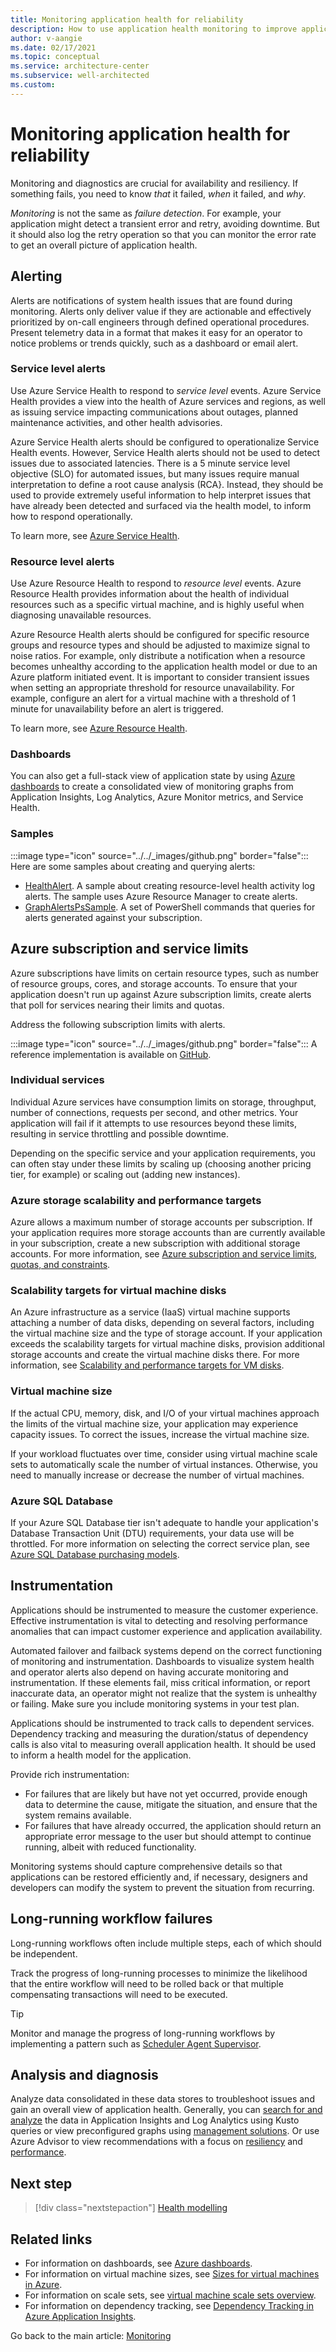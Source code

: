 ```yaml
---
title: Monitoring application health for reliability
description: How to use application health monitoring to improve application reliability in Azure
author: v-aangie
ms.date: 02/17/2021
ms.topic: conceptual
ms.service: architecture-center
ms.subservice: well-architected
ms.custom:
---
```


# Monitoring application health for reliability

Monitoring and diagnostics are crucial for availability and resiliency. If something fails, you need to know *that* it failed, *when* it failed, and *why*.

*Monitoring* is not the same as *failure detection*. For example, your application might detect a transient error and retry, avoiding downtime. But it should also log the retry operation so that you can monitor the error rate to get an overall picture of application health.

## Alerting

Alerts are notifications of system health issues that are found during monitoring. Alerts only deliver value if they are actionable and effectively prioritized by on-call engineers through defined operational procedures. Present telemetry data in a format that makes it easy for an operator to notice problems or trends quickly, such as a dashboard or email alert.

### Service level alerts

Use Azure Service Health to respond to *service level* events. Azure Service Health provides a view into the health of Azure services and regions, as well as issuing service impacting communications about outages, planned maintenance activities, and other health advisories.

Azure Service Health alerts should be configured to operationalize Service Health events. However, Service Health alerts should not be used to detect issues due to associated latencies. There is a 5 minute service level objective (SLO) for automated issues, but many issues require manual interpretation to define a root cause analysis (RCA}. Instead, they should be used to provide extremely useful information to help interpret issues that have already been detected and surfaced via the health model, to inform how to respond operationally.

To learn more, see [Azure Service Health](/azure/service-health/overview).

### Resource level alerts

Use Azure Resource Health to respond to *resource level* events. Azure Resource Health provides information about the health of individual resources such as a specific virtual machine, and is highly useful when diagnosing unavailable resources.

Azure Resource Health alerts should be configured for specific resource groups and resource types and should be adjusted to maximize signal to noise ratios. For example, only distribute a notification when a resource becomes unhealthy according to the application health model or due to an Azure platform initiated event. It is important to consider transient issues when setting an appropriate threshold for resource unavailability. For example, configure an alert for a virtual machine with a threshold of 1 minute for unavailability before an alert is triggered.

To learn more, see [Azure Resource Health](/azure/service-health/resource-health-overview).

### Dashboards

You can also get a full-stack view of application state by using [Azure dashboards](/azure/azure-portal/azure-portal-dashboards) to create a consolidated view of monitoring graphs from Application Insights, Log Analytics, Azure Monitor metrics, and Service Health.

### Samples

:::image type="icon" source="../../_images/github.png" border="false"::: Here are some samples about creating and querying alerts:

- [HealthAlert](https://github.com/mspnp/samples/tree/master/Reliability/HealthAlerts). A sample about creating resource-level health activity log alerts. The sample uses Azure Resource Manager to create alerts.
- [GraphAlertsPsSample](https://github.com/mspnp/samples/tree/master/Reliability/GraphAlertsPsSample). A set of PowerShell commands that queries for alerts generated against your subscription.

## Azure subscription and service limits

Azure subscriptions have limits on certain resource types, such as number of resource groups, cores, and storage accounts. To ensure that your application doesn't run up against Azure subscription limits, create alerts that poll for services nearing their limits and quotas.

Address the following subscription limits with alerts.

:::image type="icon" source="../../_images/github.png" border="false"::: A reference implementation is available on [GitHub](https://github.com/mspnp/serverless-automation/blob/master/src/automation/throttling-responder/deployment.md).

### Individual services

Individual Azure services have consumption limits on storage, throughput, number of connections, requests per second, and other metrics. Your application will fail if it attempts to use resources beyond these limits, resulting in service throttling and possible downtime.

Depending on the specific service and your application requirements, you can often stay under these limits by scaling up (choosing another pricing tier, for example) or scaling out (adding new instances).

### Azure storage scalability and performance targets

Azure allows a maximum number of storage accounts per subscription. If your application requires more storage accounts than are currently available in your subscription, create a new subscription with additional storage accounts. For more information, see [Azure subscription and service limits, quotas, and constraints](/azure/azure-subscription-service-limits/#storage-limits).

### Scalability targets for virtual machine disks

An Azure infrastructure as a service (IaaS) virtual machine supports attaching a number of data disks, depending on several factors, including the virtual machine size and the type of storage account. If your application exceeds the scalability targets for virtual machine disks, provision additional storage accounts and create the virtual machine disks there. For more information, see [Scalability and performance targets for VM disks](/azure/virtual-machines/windows/disk-scalability-targets).

### Virtual machine size

If the actual CPU, memory, disk, and I/O of your virtual machines approach the limits of the virtual machine size, your application may experience capacity issues. To correct the issues, increase the virtual machine size.

If your workload fluctuates over time, consider using virtual machine scale sets to automatically scale the number of virtual instances. Otherwise, you need to manually increase or decrease the number of virtual machines.

### Azure SQL Database

If your Azure SQL Database tier isn't adequate to handle your application's Database Transaction Unit (DTU) requirements, your data use will be throttled. For more information on selecting the correct service plan, see [Azure SQL Database purchasing models](/azure/sql-database/sql-database-service-tiers).

## Instrumentation

Applications should be instrumented to measure the customer experience. Effective instrumentation is vital to detecting and resolving performance anomalies that can impact customer experience and application availability.

Automated failover and failback systems depend on the correct functioning of monitoring and instrumentation. Dashboards to visualize system health and operator alerts also depend on having accurate monitoring and instrumentation. If these elements fail, miss critical information, or report inaccurate data, an operator might not realize that the system is unhealthy or failing. Make sure you include monitoring systems in your test plan.

Applications should be instrumented to track calls to dependent services. Dependency tracking and measuring the duration/status of dependency calls is also vital to measuring overall application health. It should be used to inform a health model for the application.

Provide rich instrumentation:

- For failures that are likely but have not yet occurred, provide enough data to determine the cause, mitigate the situation, and ensure that the system remains available.
- For failures that have already occurred, the application should return an appropriate error message to the user but should attempt to continue running, albeit with reduced functionality.

Monitoring systems should capture comprehensive details so that applications can be restored efficiently and, if necessary, designers and developers can modify the system to prevent the situation from recurring.

## Long-running workflow failures

Long-running workflows often include multiple steps, each of which should be independent.

Track the progress of long-running processes to minimize the likelihood that the entire workflow will need to be rolled back or that multiple compensating transactions will need to be executed.

>[!TIP]
> Monitor and manage the progress of long-running workflows by implementing a pattern such as [Scheduler Agent Supervisor](/azure/architecture/patterns/scheduler-agent-supervisor).

## Analysis and diagnosis

Analyze data consolidated in these data stores to troubleshoot issues and gain an overall view of application health. Generally, you can [search for and analyze](/azure/azure-monitor/log-query/log-query-overview) the data in Application Insights and Log Analytics using Kusto queries or view preconfigured graphs using [management solutions](/azure/azure-monitor/insights/solutions-inventory). Or use Azure Advisor to view recommendations with a focus on [resiliency](/azure/advisor/advisor-high-availability-recommendations) and [performance](/azure/advisor/advisor-performance-recommendations).

## Next step

>[!div class="nextstepaction"]
>[Health modelling](/azure/architecture/framework/resiliency/monitor-model)

## Related links

- For information on dashboards, see [Azure dashboards](/azure/azure-portal/azure-portal-dashboards).
- For information on virtual machine sizes, see [Sizes for virtual machines in Azure](/azure/virtual-machines/sizes).
- For information on scale sets, see [virtual machine scale sets overview](/azure/virtual-machine-scale-sets/virtual-machine-scale-sets-overview).
- For information on dependency tracking, see [Dependency Tracking in Azure Application Insights](/azure/azure-monitor/app/asp-net-dependencies).

Go back to the main article: [Monitoring](monitor-checklist.md)